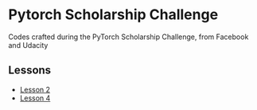 # Pytorch Scholarship Challenge
Codes crafted during the PyTorch Scholarship Challenge, from Facebook and Udacity

## Lessons

- [Lesson 2](https://github.com/danielbruno301/pytorch-scholarship-challenge/tree/master/lesson_2)
- [Lesson 4](https://github.com/danielbruno301/pytorch-scholarship-challenge/tree/master/lesson_4)
